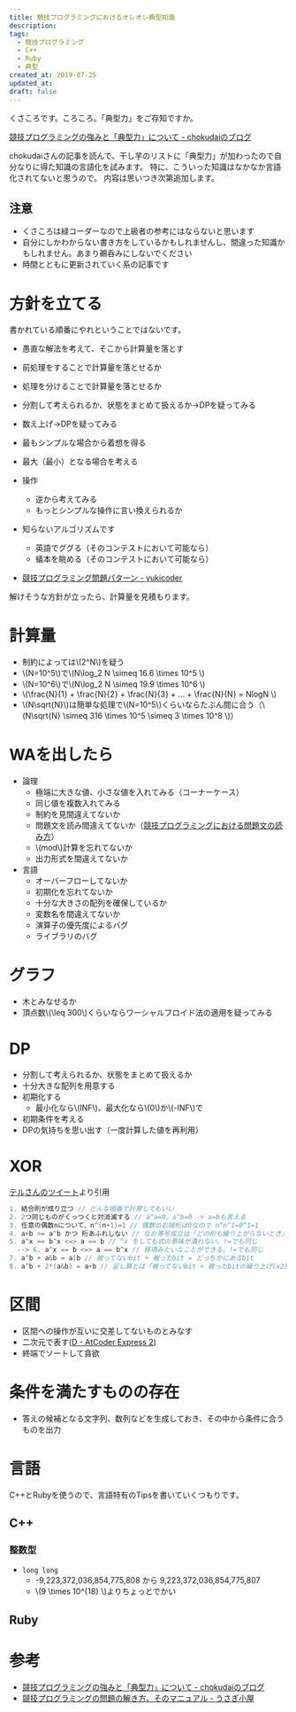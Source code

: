 ```yaml
---
title: 競技プログラミングにおけるオレオレ典型知識
description:
tags:
  - 競技プログラミング
  - C++
  - Ruby
  - 典型
created_at: 2019-07-25
updated_at: 
draft: false
---
```


くさころです。ころころ。「典型力」をご存知ですか。

[競技プログラミングの強みと「典型力」について - chokudaiのブログ](http://chokudai.hatenablog.com/entry/2018/04/23/165232)

chokudaiさんの記事を読んで、干し芋のリストに「典型力」が加わったので自分なりに得た知識の言語化を試みます。
特に、こういった知識はなかなか言語化されてないと思うので。
内容は思いつき次第追加します。

## 注意
- くさころは緑コーダーなので上級者の参考にはならないと思います
- 自分にしかわからない書き方をしているかもしれませんし、間違った知識かもしれません。あまり鵜呑みにしないでください
- 時間とともに更新されていく系の記事です

# 方針を立てる
書かれている順番にやれということではないです。

- 愚直な解法を考えて、そこから計算量を落とす
- 前処理をすることで計算量を落とせるか
- 処理を分けることで計算量を落とせるか
- 分割して考えられるか、状態をまとめて扱えるか→DPを疑ってみる
- 数え上げ→DPを疑ってみる
- 最もシンプルな場合から着想を得る
- 最大（最小）となる場合を考える
- 操作
  - 逆から考えてみる
  - もっとシンプルな操作に言い換えられるか

- 知らないアルゴリズムです
  - 英語でググる（そのコンテストにおいて可能なら）
  - 蟻本を眺める（そのコンテストにおいて可能なら）

- [競技プログラミング問題パターン - yukicoder](https://yukicoder.me/wiki/pattern)

解けそうな方針が立ったら、計算量を見積もります。


# 計算量
- 制約によっては\\(2^N\\)を疑う
- \\(N=10^5\\)で\\(N\log_2 N \simeq 16.6 \times 10^5 \\)
- \\(N=10^6\\)で\\(N\log_2 N \simeq 19.9 \times 10^6 \\)
- \\(\frac{N}{1} + \frac{N}{2} + \frac{N}{3} + ... + \frac{N}{N} = NlogN \\)
- \\(N\sqrt{N}\\)は簡単な処理で\\(N=10^5\\)くらいならたぶん間に合う（\\(N\sqrt{N} \simeq 316 \times 10^5 \simeq 3 \times 10^8  \\)）

# WAを出したら
- 論理
  - 極端に大きな値、小さな値を入れてみる（コーナーケース）
  - 同じ値を複数入れてみる
  - 制約を見間違えてないか
  - 問題文を読み間違えてないか（[競技プログラミングにおける問題文の読み方](https://9sako6.me/posts/2019/07/21/how_to_read_a_sentence/)）
  - \\(mod\\)計算を忘れてないか
  - 出力形式を間違えてないか
- 言語
  - オーバーフローしてないか
  - 初期化を忘れてないか
  - 十分な大きさの配列を確保しているか
  - 変数名を間違えてないか
  - 演算子の優先度によるバグ
  - ライブラリのバグ

# グラフ
- 木とみなせるか
- 頂点数\\(\leq 300\\)くらいならワーシャルフロイド法の適用を疑ってみる

# DP
- 分割して考えられるか、状態をまとめて扱えるか
- 十分大きな配列を用意する
- 初期化する
  - 最小化なら\\(INF\\)、最大化なら\\(0\\)か\\(-INF\\)で
- 初期条件を考える
- DPの気持ちを思い出す（一度計算した値を再利用）


# XOR
[テルさんのツイート](https://twitter.com/TeruMiyake/status/1150695360223797248)より引用

```c++
1. 結合則が成り立つ // どんな順番で計算してもいい  
2. 2つ同じものがくっつくと対消滅する // a^a=0。a^b=0 -> a=bも言える  
3. 任意の偶数nについて、n^(n+1)=1 // 偶数の右端桁は0なので n^n^1=0^1=1  
4. a+b >= a^b かつ 桁あふれしない // なお等号成立は「どの桁も繰り上がらないとき」  
5. a^x == b^x <=> a == b // ^x をしても式の意味が潰れない。!=でも同じ  
  --> 6. a^x == b <=> a == b^x // 移項みたいなことができる。!=でも同じ  
7. a^b + a&b = a|b // 被ってないbit + 被ったbit = どっちかにあるbit  
8. a^b + 2*(a&b) = a+b // 足し算とは「被ってないbit + 被ったbitの繰り上げ(x2)」
```


# 区間
- 区間への操作が互いに交差してないものとみなす
- 二次元で表す([D - AtCoder Express 2](https://atcoder.jp/contests/abc106/tasks/abc106_d))
- 終端でソートして貪欲

# 条件を満たすものの存在
- 答えの候補となる文字列、数列などを生成しておき、その中から条件に合うものを出力


# 言語
C++とRubyを使うので、言語特有のTipsを書いていくつもりです。

## C++

### 整数型
- `long long`
  - -9,223,372,036,854,775,808 から 9,223,372,036,854,775,807
  - \\(9 \times 10^{18} \\)よりちょっとでかい

## Ruby


# 参考
- [競技プログラミングの強みと「典型力」について - chokudaiのブログ](http://chokudai.hatenablog.com/entry/2018/04/23/165232)
- [競技プログラミングの問題の解き方、そのマニュアル - うさぎ小屋](https://kimiyuki.net/blog/2016/06/21/how-to-solve-problems-in-competitive-programming/)